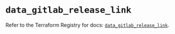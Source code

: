 # `data_gitlab_release_link`

Refer to the Terraform Registry for docs: [`data_gitlab_release_link`](https://registry.terraform.io/providers/gitlabhq/gitlab/17.3.1/docs/data-sources/release_link).
